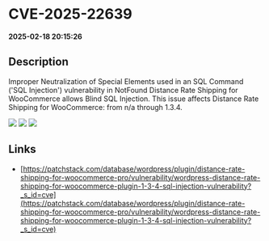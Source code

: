 # CVE-2025-22639

**2025-02-18 20:15:26**

## Description
Improper Neutralization of Special Elements used in an SQL Command ('SQL Injection') vulnerability in NotFound Distance Rate Shipping for WooCommerce allows Blind SQL Injection. This issue affects Distance Rate Shipping for WooCommerce: from n/a through 1.3.4.

![](https://img.shields.io/static/v1?label=Score&message=8.5&color=red)
![](https://img.shields.io/static/v1?label=Severity&message=HIGH&color=red)
![](https://img.shields.io/static/v1?label=CWE&message=SQL&color=green)

## Links
- [https://patchstack.com/database/wordpress/plugin/distance-rate-shipping-for-woocommerce-pro/vulnerability/wordpress-distance-rate-shipping-for-woocommerce-plugin-1-3-4-sql-injection-vulnerability?_s_id=cve](https://patchstack.com/database/wordpress/plugin/distance-rate-shipping-for-woocommerce-pro/vulnerability/wordpress-distance-rate-shipping-for-woocommerce-plugin-1-3-4-sql-injection-vulnerability?_s_id=cve)
